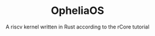 <div align="center">

# OpheliaOS

<p> A riscv kernel written in Rust according to the rCore tutorial </p>

</div>